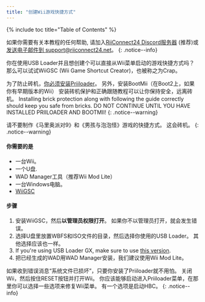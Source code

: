 ```yaml
---
title: "创建Wii游戏快捷方式"
---
```


{% include toc title="Table of Contents" %}

如果你需要有关本教程的任何帮助, 请加入[RiiConnect24 Discord服务器](https://discord.gg/rc24) (推荐)或 [发送电子邮件到 support@riiconnect24.net](mailto:support@riiconnect24.net)。
{: .notice--info}

你在使用USB Loader并且想创建个可以直接从Wii菜单启动的游戏快捷方式吗？ 那么可以试试WiiGSC (Wii Game Shortcut Creator)，也被称之为Crap。

为了防止砖机，[你必须安装Priiloader](/priiloader)。 另外，安装BootMii（在Boot2上，如果你有早期版本的Wii） 安装砖机保护和正确跟随教程可以让你保持安全，远离砖机。 Installing brick protection along with following the guide correctly should keep you safe from bricks. DO NOT CONTINUE UNTIL YOU HAVE INSTALLED PRIILOADER AND BOOTMII!
{: .notice--warning}

请不要制作《马里奥派对9》和《男孩与泡泡怪》游戏的快捷方式。 这会砖机。
{: .notice--warning}

#### 你需要的是

* 一台Wii。
* 一个U盘.
* WAD Manager工具（推荐Wii Mod Lite）
* 一台Windows电脑。
* [WiiGSC](https://wiidatabase.de/downloads/pc-tools/wiigsc-ehemals-crap/)

#### 步骤

1. 安装WiiGSC，然后**以管理员权限打开**。 如果你不以管理员打开，就会发生错误。
2. 选择U盘里放置WBFS和ISO文件的目录，然后选择你使用的USB Loader。 其他选择应该也一样。
3. If you're using USB Loader GX, make sure to use [this version](https://hbb1.oscwii.org/hbb/usbloader_gx/usbloader_gx.zip).
4. 把已经生成的WAD用WAD Manager安装，我们建议使用Wii Mod Lite。

如果收到错误消息“系统文件已损坏”，只要你安装了Priiloader就不用怕。 关闭Wii，然后按住RESET按钮并打开Wii。 你应该能够启动进入Priiloader菜单，在那里你可以选择一些选项来修复Wii菜单。 有一个选项是启动HBC。
{: .notice--info}
